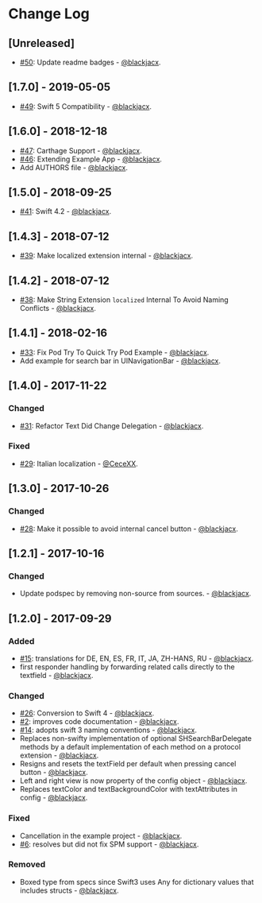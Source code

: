 # Change Log

## [Unreleased]
* [#50](https://github.com/Blackjacx/SHSearchBar/pull/50): Update readme badges - [@blackjacx](https://github.com/blackjacx).

## [1.7.0] - 2019-05-05
* [#49](https://github.com/Blackjacx/SHSearchBar/pull/49): Swift 5 Compatibility - [@blackjacx](https://github.com/blackjacx).

## [1.6.0] - 2018-12-18
* [#47](https://github.com/Blackjacx/SHSearchBar/pull/47): Carthage Support - [@blackjacx](https://github.com/blackjacx).
* [#46](https://github.com/Blackjacx/SHSearchBar/pull/46): Extending Example App - [@blackjacx](https://github.com/blackjacx).
* Add AUTHORS file - [@blackjacx](https://github.com/blackjacx).

## [1.5.0] - 2018-09-25
* [#41](https://github.com/Blackjacx/SHSearchBar/pull/41): Swift 4.2 - [@blackjacx](https://github.com/blackjacx).

## [1.4.3] - 2018-07-12
* [#39](https://github.com/Blackjacx/SHSearchBar/pull/39): Make localized extension internal - [@blackjacx](https://github.com/blackjacx).

## [1.4.2] - 2018-07-12
* [#38](https://github.com/Blackjacx/SHSearchBar/pull/38): Make String Extension `localized` Internal To Avoid Naming Conflicts - [@blackjacx](https://github.com/blackjacx).

## [1.4.1] - 2018-02-16
* [#33](https://github.com/Blackjacx/SHSearchBar/pull/33): Fix Pod Try To Quick Try Pod Example - [@blackjacx](https://github.com/blackjacx).
* Add example for search bar in UINavigationBar - [@blackjacx](https://github.com/blackjacx).

## [1.4.0] - 2017-11-22
### Changed
* [#31](https://github.com/Blackjacx/SHSearchBar/pull/31): Refactor Text Did Change Delegation - [@blackjacx](https://github.com/blackjacx).

### Fixed
* [#29](https://github.com/Blackjacx/SHSearchBar/pull/29): Italian localization - [@CeceXX](https://github.com/CeceXX).

## [1.3.0] - 2017-10-26
### Changed
* [#28](https://github.com/Blackjacx/SHSearchBar/pull/28): Make it possible to avoid internal cancel button - [@blackjacx](https://github.com/blackjacx).

## [1.2.1] - 2017-10-16
### Changed
* Update podspec by removing non-source from sources. - [@blackjacx](https://github.com/blackjacx).

## [1.2.0] - 2017-09-29
### Added
* [#15](https://github.com/Blackjacx/SHSearchBar/pull/15): translations for DE, EN, ES, FR, IT, JA, ZH-HANS, RU - [@blackjacx](https://github.com/blackjacx).
* first responder handling by forwarding related calls directly to the textfield - [@blackjacx](https://github.com/blackjacx).

### Changed
* [#26](https://github.com/Blackjacx/SHSearchBar/pull/26): Conversion to Swift 4 - [@blackjacx](https://github.com/blackjacx).
* [#2](https://github.com/Blackjacx/SHSearchBar/pull/2): improves code documentation - [@blackjacx](https://github.com/blackjacx).
* [#14](https://github.com/Blackjacx/SHSearchBar/pull/14): adopts swift 3 naming conventions - [@blackjacx](https://github.com/blackjacx).
* Replaces non-swifty implementation of optional SHSearchBarDelegate methods by a default implementation of each method on a protocol extension - [@blackjacx](https://github.com/blackjacx).
* Resigns and resets the textField per default when pressing cancel button - [@blackjacx](https://github.com/blackjacx).
* Left and right view is now property of the config object - [@blackjacx](https://github.com/blackjacx).
* Replaces textColor and textBackgroundColor with textAttributes in config - [@blackjacx](https://github.com/blackjacx).

### Fixed
* Cancellation in the example project - [@blackjacx](https://github.com/blackjacx).
* [#6](https://github.com/Blackjacx/SHSearchBar/pull/6): resolves but did not fix SPM support - [@blackjacx](https://github.com/blackjacx).

### Removed
* Boxed type from specs since Swift3 uses Any for dictionary values that includes structs - [@blackjacx](https://github.com/blackjacx).
